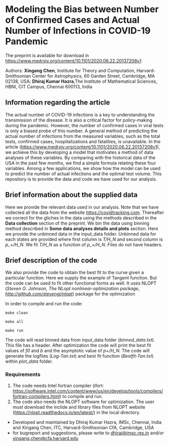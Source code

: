# Modeling the Bias between Number of Confirmed Cases and Actual Number of Infections in COVID-19 Pandemic

The preprint is available for download in https://www.medrxiv.org/content/10.1101/2020.06.22.20137208v1

Authors: **Xingang Chen**, Institute for Theory and Computation, Harvard-Smithsonian Center for Astrophysics, 60 Garden Street, Cambridge, MA 02138, USA; 
**Dhiraj Kumar Hazra**,The Institute of Mathematical Sciences, HBNI, CIT Campus, Chennai 600113, India

## Information regarding the article

The actual number of COVID-19 infections is a key to understanding the transmission of the disease. It is also a critical factor for policy-making during the pandemic. However, the number of confirmed cases in viral tests is only a biased probe of this number. A general method of predicting the actual number of infections from the measured variables, such as the total tests, confirmed cases, hospitalizations and fatalities, is unavailable. In the article (https://www.medrxiv.org/content/10.1101/2020.06.22.20137208v1), we achieve this by developing a model that motivates a method of data analyses of these variables. By comparing with the historical data of the USA in the past few months, we find a simple formula relating these four variables. Among a few applications, we show how the model can be used to predict the number of actual infections and the optimal test volume. This repository is to provide the data and code we have used for our analysis.


## Brief information about the supplied data 

Here we provide the relevant data used in our analysis. Note that we have collected all the data from the website https://covidtracking.com. Thereafter we correct for the gliches in the data using the methods described in the **Data collection** section of the preprint. We bin the data using binning method described in **Some data analyses details and plots** section. Here we provide the unbinned data in the input_data folder. Unbinned data for each states are provided where first column is *T/H_N* and second column is *p_+/H_N*. We fit *T/H_N* as a function of *p_+/H_N*. Files do not have headers. 



## Brief description of the code

We also provide the code to obtain the best fit to the curve given a particular function. Here we supply the example of Tangent function. But the code can be used to fit other functional forms as well. It uses NLOPT (_Steven G. Johnson, The NLopt nonlinear-optimization package, http://github.com/stevengj/nlopt_) package for the optimization

In order to compile and run the code:

```
make clean

make all

make run

```

The code will read binned data from input_data folder (_binned_data.txt_). This file has a header. After optimization the code will print the best fit values of _f0_  and _b_ and the asymptotic value of _p+/H_N_. The code will generate the logfiles (_Log-Tan.txt_) and best fit function (_Bestfit-Tan.txt_) within _plot_data_ folder. 

### Requirements 

1. The code needs Intel fortran compiler (ifort: https://software.intel.com/content/www/us/en/develop/tools/compilers/fortran-compilers.html) to compile and run. 
2. The code also needs the NLOPT software for optimization. The user must download the inclide and library files from NLOPT website (https://nlopt.readthedocs.io/en/latest/) in the local directory.



* Developed  and maintained by Dhiraj Kumar Hazra, IMSc, Chennai, India and Xingang Chen, ITC, Harvard-Smithsonian CfA, Cambridge, USA
* for bugreport and suggestions, please write to dhiraj@imsc.res.in and/or xingang.chen@cfa.harvard.edu

